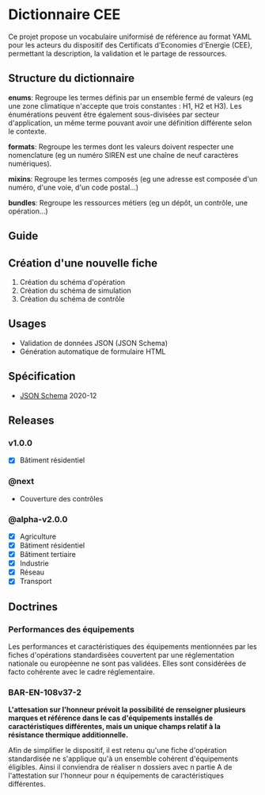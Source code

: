 # Dictionnaire CEE

Ce projet propose un vocabulaire uniformisé de référence au format YAML pour les acteurs du dispositif des Certificats d'Economies d'Energie (CEE), permettant la description, la validation et le partage de ressources.

## Structure du dictionnaire

**enums**: Regroupe les termes définis par un ensemble fermé de valeurs (eg une zone climatique n'accepte que trois constantes : H1, H2 et H3). Les énumérations peuvent être également sous-divisées par secteur d'application, un même terme pouvant avoir une définition différente selon le contexte.

**formats**: Regroupe les termes dont les valeurs doivent respecter une nomenclature (eg un numéro SIREN est une chaîne de neuf caractères numériques).

**mixins**: Regroupe les termes composés (eg une adresse est composée d'un numéro, d'une voie, d'un code postal...)

**bundles**: Regroupe les ressources métiers (eg un dépôt, un contrôle, une opération...)

## Guide

## Création d'une nouvelle fiche

1. Création du schéma d'opération
2. Création du schéma de simulation 
3. Création du schéma de contrôle

## Usages

- Validation de données JSON (JSON Schema)
- Génération automatique de formulaire HTML

## Spécification

- [JSON Schema](https://json-schema.org/) 2020-12

## Releases

### v1.0.0

- [x] Bâtiment résidentiel

### @next

- Couverture des contrôles

### @alpha-v2.0.0

- [x] Agriculture
- [x] Bâtiment résidentiel
- [x] Bâtiment tertiaire
- [x] Industrie
- [x] Réseau
- [x] Transport

## Doctrines

### Performances des équipements

Les performances et caractéristiques des équipements mentionnées par les fiches d'opérations standardisées couvertent par une réglementation nationale ou européenne ne sont pas validées. Elles sont considérées de facto cohérente avec le cadre réglementaire.

###  BAR-EN-108v37-2

**L'attesation sur l'honneur prévoit la possibilité de renseigner plusieurs marques et référence dans le cas d'équipements installés de caractéristiques différentes, mais un unique champs relatif à la résistance thermique additionnelle.**

Afin de simplifier le dispositif, il est retenu qu'une fiche d'opération standardisée ne s'applique qu'à un ensemble cohérent d'équipements éligibles. Ainsi il conviendra de réaliser n dossiers avec n partie A de l'attestation sur l'honneur pour n équipements de caractéristiques différentes.
